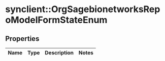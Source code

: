 # synclient::OrgSagebionetworksRepoModelFormStateEnum


## Properties
Name | Type | Description | Notes
------------ | ------------- | ------------- | -------------


